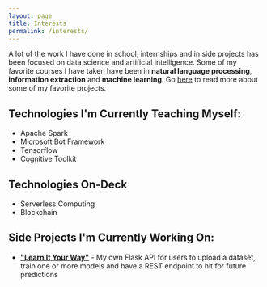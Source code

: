 ```yaml
---
layout: page
title: Interests
permalink: /interests/
---
```


A lot of the work I have done in school, internships and in side projects has been focused on data science and artificial intelligence. Some of my favorite courses I have taken have been in **natural language processing**, **information extraction** and **machine learning**. Go [here](projects.md) to read more about some of my favorite projects.

## Technologies I'm Currently Teaching Myself:
- Apache Spark
- Microsoft Bot Framework
- Tensorflow
- Cognitive Toolkit

## Technologies On-Deck
- Serverless Computing
- Blockchain

## Side Projects I'm Currently Working On:
- [**"Learn It Your Way"**](https://github.com/tbarlow12/Learn-It-Your-Way) - My own Flask API for users to upload a dataset, train one or more models and have a REST endpoint to hit for future predictions